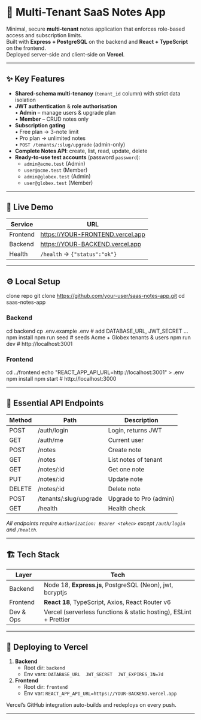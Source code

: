# 📓 Multi-Tenant SaaS Notes App

Minimal, secure **multi-tenant** notes application that enforces role-based access and subscription limits.  
Built with **Express + PostgreSQL** on the backend and **React + TypeScript** on the frontend.  
Deployed server-side and client-side on **Vercel**.

---

## ✨ Key Features
- **Shared-schema multi-tenancy** (`tenant_id` column) with strict data isolation
- **JWT authentication** & **role authorisation**  
  • **Admin** – manage users & upgrade plan  
  • **Member** – CRUD notes only
- **Subscription gating**  
  • Free plan → 3-note limit  
  • Pro plan → unlimited notes  
  • `POST /tenants/:slug/upgrade` (admin-only)
- **Complete Notes API**: create, list, read, update, delete
- **Ready-to-use test accounts** (password `password`):
  - `admin@acme.test`  (Admin)  
  - `user@acme.test`   (Member)  
  - `admin@globex.test` (Admin)  
  - `user@globex.test` (Member)

---

## 🔗 Live Demo
| Service   | URL |
|-----------|-----|
| Frontend  | https://YOUR-FRONTEND.vercel.app |
| Backend   | https://YOUR-BACKEND.vercel.app |
| Health    | `/health` → `{"status":"ok"}` |

---

## ⚙️ Local Setup

clone repo
git clone https://github.com/your-user/saas-notes-app.git
cd saas-notes-app


### Backend
cd backend
cp .env.example .env # add DATABASE_URL, JWT_SECRET …
npm install
npm run seed # seeds Acme + Globex tenants & users
npm run dev # http://localhost:3001


### Frontend
cd ../frontend
echo "REACT_APP_API_URL=http://localhost:3001" > .env
npm install
npm start # http://localhost:3000


---

## 📡 Essential API Endpoints

| Method | Path | Description |
|--------|------|-------------|
| POST   | /auth/login         | Login, returns JWT |
| GET    | /auth/me            | Current user |
| POST   | /notes              | Create note |
| GET    | /notes              | List notes of tenant |
| GET    | /notes/:id          | Get one note |
| PUT    | /notes/:id          | Update note |
| DELETE | /notes/:id          | Delete note |
| POST   | /tenants/:slug/upgrade | Upgrade to Pro (admin) |
| GET    | /health             | Health check |

_All endpoints require `Authorization: Bearer <token>` except `/auth/login` and `/health`._

---

## 🏗️ Tech Stack
| Layer      | Tech |
|------------|------|
| Backend    | Node 18, **Express.js**, PostgreSQL (Neon), jwt, bcryptjs |
| Frontend   | **React 18**, TypeScript, Axios, React Router v6 |
| Dev & Ops  | Vercel (serverless functions & static hosting), ESLint + Prettier |

---

## 🚀 Deploying to Vercel

1. **Backend**  
   - Root dir: `backend`  
   - Env vars: `DATABASE_URL  JWT_SECRET  JWT_EXPIRES_IN=7d`  
2. **Frontend**  
   - Root dir: `frontend`  
   - Env var: `REACT_APP_API_URL=https://YOUR-BACKEND.vercel.app`

Vercel’s GitHub integration auto-builds and redeploys on every push.

---


